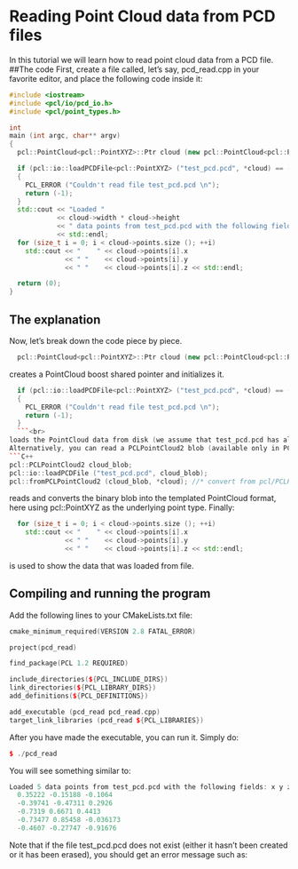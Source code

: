 # Reading Point Cloud data from PCD files
In this tutorial we will learn how to read point cloud data from a PCD file.
##The code
First, create a file called, let’s say, pcd_read.cpp in your favorite editor, and place the following code inside it:
```c++
#include <iostream>
#include <pcl/io/pcd_io.h>
#include <pcl/point_types.h>

int
main (int argc, char** argv)
{
  pcl::PointCloud<pcl::PointXYZ>::Ptr cloud (new pcl::PointCloud<pcl::PointXYZ>);

  if (pcl::io::loadPCDFile<pcl::PointXYZ> ("test_pcd.pcd", *cloud) == -1) //* load the file
  {
    PCL_ERROR ("Couldn't read file test_pcd.pcd \n");
    return (-1);
  }
  std::cout << "Loaded "
            << cloud->width * cloud->height
            << " data points from test_pcd.pcd with the following fields: "
            << std::endl;
  for (size_t i = 0; i < cloud->points.size (); ++i)
    std::cout << "    " << cloud->points[i].x
              << " "    << cloud->points[i].y
              << " "    << cloud->points[i].z << std::endl;

  return (0);
}
```
## The explanation
Now, let’s break down the code piece by piece.<br>
```c++
  pcl::PointCloud<pcl::PointXYZ>::Ptr cloud (new pcl::PointCloud<pcl::PointXYZ>);
  ```
creates a PointCloud<PointXYZ> boost shared pointer and initializes it.<br>
```C++
  if (pcl::io::loadPCDFile<pcl::PointXYZ> ("test_pcd.pcd", *cloud) == -1) //* load the file
  {
    PCL_ERROR ("Couldn't read file test_pcd.pcd \n");
    return (-1);
  }
  ```<br>
loads the PointCloud data from disk (we assume that test_pcd.pcd has already been created from the previous tutorial) into the binary blob.
Alternatively, you can read a PCLPointCloud2 blob (available only in PCL 1.x). Due to the dynamic nature of point clouds, we prefer to read them as binary blobs, and then convert to the actual representation that we want to use.
```C++
pcl::PCLPointCloud2 cloud_blob;
pcl::io::loadPCDFile ("test_pcd.pcd", cloud_blob);
pcl::fromPCLPointCloud2 (cloud_blob, *cloud); //* convert from pcl/PCLPointCloud2 to pcl::PointCloud<T>
```
reads and converts the binary blob into the templated PointCloud format, here using pcl::PointXYZ as the underlying point type.
Finally:
```C++
  for (size_t i = 0; i < cloud->points.size (); ++i)
    std::cout << "    " << cloud->points[i].x
              << " "    << cloud->points[i].y
              << " "    << cloud->points[i].z << std::endl;
```
is used to show the data that was loaded from file.
## Compiling and running the program

Add the following lines to your CMakeLists.txt file:
```C++
cmake_minimum_required(VERSION 2.8 FATAL_ERROR)

project(pcd_read)

find_package(PCL 1.2 REQUIRED)

include_directories(${PCL_INCLUDE_DIRS})
link_directories(${PCL_LIBRARY_DIRS})
add_definitions(${PCL_DEFINITIONS})

add_executable (pcd_read pcd_read.cpp)
target_link_libraries (pcd_read ${PCL_LIBRARIES})
```
After you have made the executable, you can run it. Simply do:
```C++
$ ./pcd_read
```
You will see something similar to:
```C++
Loaded 5 data points from test_pcd.pcd with the following fields: x y z
  0.35222 -0.15188 -0.1064
  -0.39741 -0.47311 0.2926
  -0.7319 0.6671 0.4413
  -0.73477 0.85458 -0.036173
  -0.4607 -0.27747 -0.91676
  ```
Note that if the file test_pcd.pcd does not exist (either it hasn’t been created or it has been erased), you should get an error message such as:
```C++Couldn't read file test_pcd.pcd
```
